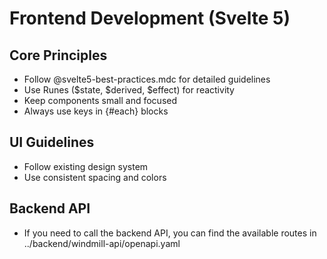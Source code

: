 # Frontend Development (Svelte 5)

## Core Principles

- Follow @svelte5-best-practices.mdc for detailed guidelines
- Use Runes ($state, $derived, $effect) for reactivity
- Keep components small and focused
- Always use keys in {#each} blocks

## UI Guidelines

- Follow existing design system
- Use consistent spacing and colors

## Backend API

- If you need to call the backend API, you can find the available routes in ../backend/windmill-api/openapi.yaml
